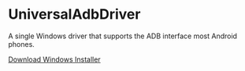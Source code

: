 UniversalAdbDriver
==================

A single Windows driver that supports the ADB interface most Android phones.


[Download Windows Installer](http://download.clockworkmod.com/test/UniversalAdbDriverSetup6.msi)
